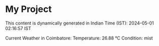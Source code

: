 # My Project

This content is dynamically generated in Indian Time (IST): 2024-05-01 02:16:57 IST


Current Weather in Coimbatore:
Temperature: 26.88 °C
Condition: mist
